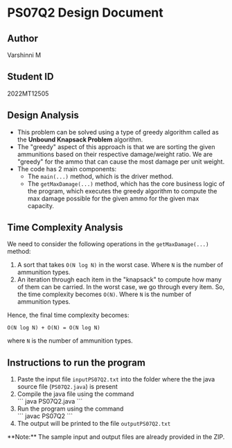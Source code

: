 # PS07Q2 Design Document

## Author
Varshinni M

## Student ID
2022MT12505

## Design Analysis
-   This problem can be solved using a type of greedy algorithm called as the **Unbound Knapsack Problem** algorithm.
- The "greedy" aspect of this approach is that we are sorting the given ammunitions based on their respective damage/weight ratio. We are "greedy" for the ammo that can cause the most damage per unit weight.
- The code has 2 main components:
	- The `main(...)` method, which is the driver method.
	- The `getMaxDamage(...)` method, which has the core business logic of the program, which executes the greedy algorithm to compute the max damage possible for the given ammo for the given max capacity.

## Time Complexity Analysis
We need to consider the following operations in the `getMaxDamage(...)` method:  

1. A sort that takes `O(N log N)` in the worst case. Where `N` is the number of ammunition types.  
2. An iteration through each item in the "knapsack" to compute how many of them can be carried. In the worst case, we go through every item. So, the time complexity becomes `O(N)`. Where `N` is the number of ammunition types.  

Hence, the final time complexity becomes:
```
O(N log N) + O(N) = O(N log N)
```
where `N` is the number of ammunition types.
## Instructions to run the program
<ol>
<li>Paste the input file <code>inputPS07Q2.txt</code> into the folder where the the java source file (<code>PS07Q2.java</code>) is present</li>
<li>Compile the java file using the command</li>
```
java PS07Q2.java
```
<li>Run the program using the command</li>
```
javac PS07Q2
```
<li>The output will be printed to the file <code>outputPS07Q2.txt</code></li>
</ol>
**Note:** The sample input and output files are already provided in the ZIP.
